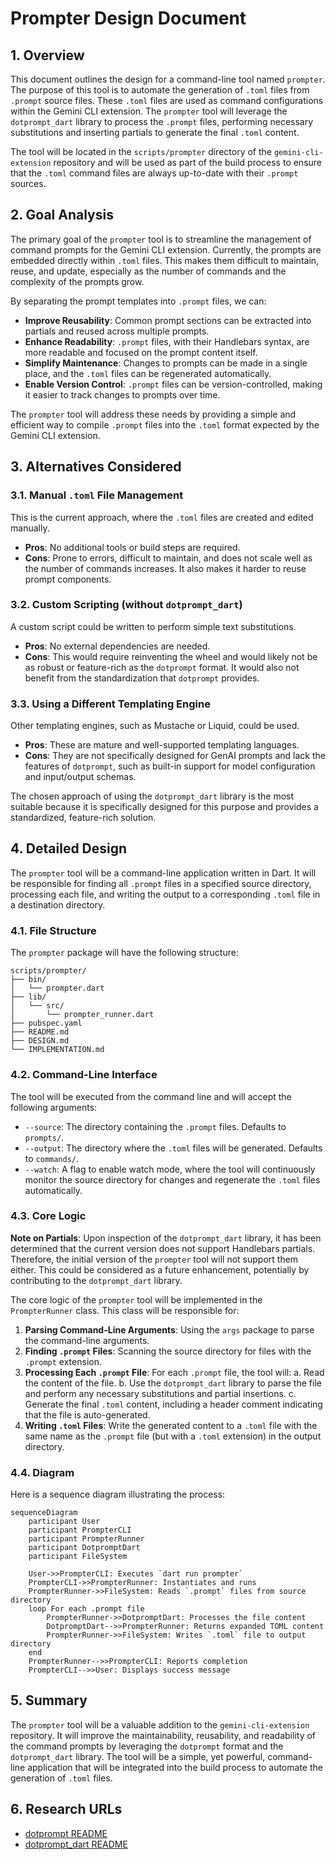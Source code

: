 # Prompter Design Document

## 1. Overview

This document outlines the design for a command-line tool named `prompter`. The purpose of this tool is to automate the generation of `.toml` files from `.prompt` source files. These `.toml` files are used as command configurations within the Gemini CLI extension. The `prompter` tool will leverage the `dotprompt_dart` library to process the `.prompt` files, performing necessary substitutions and inserting partials to generate the final `.toml` content.

The tool will be located in the `scripts/prompter` directory of the `gemini-cli-extension` repository and will be used as part of the build process to ensure that the `.toml` command files are always up-to-date with their `.prompt` sources.

## 2. Goal Analysis

The primary goal of the `prompter` tool is to streamline the management of command prompts for the Gemini CLI extension. Currently, the prompts are embedded directly within `.toml` files. This makes them difficult to maintain, reuse, and update, especially as the number of commands and the complexity of the prompts grow.

By separating the prompt templates into `.prompt` files, we can:

-   **Improve Reusability**: Common prompt sections can be extracted into partials and reused across multiple prompts.
-   **Enhance Readability**: `.prompt` files, with their Handlebars syntax, are more readable and focused on the prompt content itself.
-   **Simplify Maintenance**: Changes to prompts can be made in a single place, and the `.toml` files can be regenerated automatically.
-   **Enable Version Control**: `.prompt` files can be version-controlled, making it easier to track changes to prompts over time.

The `prompter` tool will address these needs by providing a simple and efficient way to compile `.prompt` files into the `.toml` format expected by the Gemini CLI extension.

## 3. Alternatives Considered

### 3.1. Manual `.toml` File Management

This is the current approach, where the `.toml` files are created and edited manually.

-   **Pros**: No additional tools or build steps are required.
-   **Cons**: Prone to errors, difficult to maintain, and does not scale well as the number of commands increases. It also makes it harder to reuse prompt components.

### 3.2. Custom Scripting (without `dotprompt_dart`)

A custom script could be written to perform simple text substitutions.

-   **Pros**: No external dependencies are needed.
-   **Cons**: This would require reinventing the wheel and would likely not be as robust or feature-rich as the `dotprompt` format. It would also not benefit from the standardization that `dotprompt` provides.

### 3.3. Using a Different Templating Engine

Other templating engines, such as Mustache or Liquid, could be used.

-   **Pros**: These are mature and well-supported templating languages.
-   **Cons**: They are not specifically designed for GenAI prompts and lack the features of `dotprompt`, such as built-in support for model configuration and input/output schemas.

The chosen approach of using the `dotprompt_dart` library is the most suitable because it is specifically designed for this purpose and provides a standardized, feature-rich solution.

## 4. Detailed Design

The `prompter` tool will be a command-line application written in Dart. It will be responsible for finding all `.prompt` files in a specified source directory, processing each file, and writing the output to a corresponding `.toml` file in a destination directory.

### 4.1. File Structure

The `prompter` package will have the following structure:

```
scripts/prompter/
├── bin/
│   └── prompter.dart
├── lib/
│   └── src/
│       └── prompter_runner.dart
├── pubspec.yaml
├── README.md
├── DESIGN.md
└── IMPLEMENTATION.md
```

### 4.2. Command-Line Interface

The tool will be executed from the command line and will accept the following arguments:

-   `--source`: The directory containing the `.prompt` files. Defaults to `prompts/`.
-   `--output`: The directory where the `.toml` files will be generated. Defaults to `commands/`.
-   `--watch`: A flag to enable watch mode, where the tool will continuously monitor the source directory for changes and regenerate the `.toml` files automatically.

### 4.3. Core Logic

**Note on Partials**: Upon inspection of the `dotprompt_dart` library, it has been determined that the current version does not support Handlebars partials. Therefore, the initial version of the `prompter` tool will not support them either. This could be considered as a future enhancement, potentially by contributing to the `dotprompt_dart` library.

The core logic of the `prompter` tool will be implemented in the `PrompterRunner` class. This class will be responsible for:

1.  **Parsing Command-Line Arguments**: Using the `args` package to parse the command-line arguments.
2.  **Finding `.prompt` Files**: Scanning the source directory for files with the `.prompt` extension.
3.  **Processing Each `.prompt` File**: For each `.prompt` file, the tool will:
    a.  Read the content of the file.
    b.  Use the `dotprompt_dart` library to parse the file and perform any necessary substitutions and partial insertions.
    c.  Generate the final `.toml` content, including a header comment indicating that the file is auto-generated.
4.  **Writing `.toml` Files**: Write the generated content to a `.toml` file with the same name as the `.prompt` file (but with a `.toml` extension) in the output directory.

### 4.4. Diagram

Here is a sequence diagram illustrating the process:

```mermaid
sequenceDiagram
    participant User
    participant PrompterCLI
    participant PrompterRunner
    participant DotpromptDart
    participant FileSystem

    User->>PrompterCLI: Executes `dart run prompter`
    PrompterCLI->>PrompterRunner: Instantiates and runs
    PrompterRunner->>FileSystem: Reads `.prompt` files from source directory
    loop For each .prompt file
        PrompterRunner->>DotpromptDart: Processes the file content
        DotpromptDart-->>PrompterRunner: Returns expanded TOML content
        PrompterRunner->>FileSystem: Writes `.toml` file to output directory
    end
    PrompterRunner-->>PrompterCLI: Reports completion
    PrompterCLI-->>User: Displays success message
```

## 5. Summary

The `prompter` tool will be a valuable addition to the `gemini-cli-extension` repository. It will improve the maintainability, reusability, and readability of the command prompts by leveraging the `dotprompt` format and the `dotprompt_dart` library. The tool will be a simple, yet powerful, command-line application that will be integrated into the build process to automate the generation of `.toml` files.

## 6. Research URLs

-   [dotprompt README](https://raw.githubusercontent.com/google/dotprompt/refs/heads/main/README.md)
-   [dotprompt_dart README](https://raw.githubusercontent.com/csells/dotprompt_dart/refs/heads/main/README.md)
